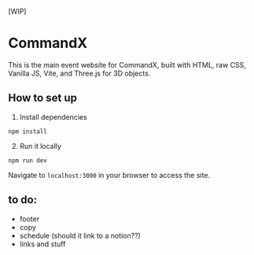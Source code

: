 [WIP]

# CommandX

This is the main event website for CommandX, built with HTML, raw CSS, Vanilla JS, Vite, and Three.js for 3D objects.

## How to set up

1. Install dependencies
```shell
npm install
```

2. Run it locally
```shell
npm run dev
```
Navigate to `localhost:3000` in your browser to access the site.

## to do:

- footer
- copy
- schedule (should it link to a notion??)
- links and stuff
